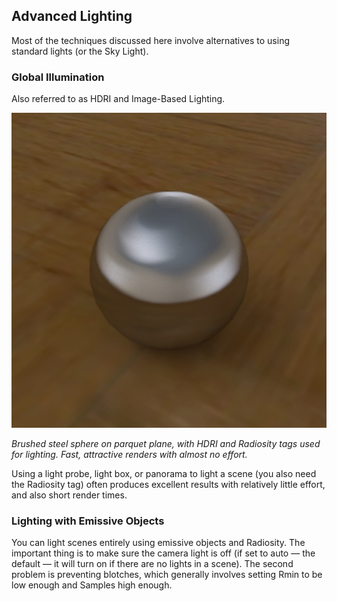 ## Advanced Lighting

Most of the techniques discussed here involve alternatives to using standard lights (or the Sky Light).

### Global Illumination

Also referred to as HDRI and Image-Based Lighting.

![](pastedGraphic-447.jpg)

*Brushed steel sphere on parquet plane, with HDRI and Radiosity tags used for lighting. Fast, attractive renders with almost no effort.*

Using a light probe, light box, or panorama to light a scene (you also need the Radiosity tag) often produces excellent results with relatively little effort, and also short render times.

### Lighting with Emissive Objects

You can light scenes entirely using emissive objects and Radiosity. The important thing is to make sure the camera light is off (if set to auto — the default — it will turn on if there are no lights in a scene). The second problem is preventing blotches, which generally involves setting Rmin to be low enough and Samples high enough.

